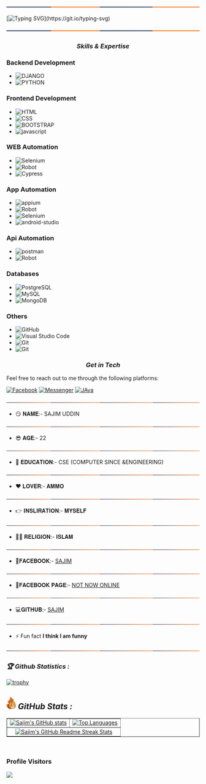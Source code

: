 

<img align="center" alt="line" src="https://github.com/DalpatRathore/dalpatrathore/blob/main/assets/images/line-1.svg">

[![Typing SVG](https://readme-typing-svg.herokuapp.com?color=%23F70B10&size=27&lines=WELCOME+TO+MY+PROFILE;)](https://git.io/typing-svg)

</p>

<img align="center" alt="line" src="https://github.com/DalpatRathore/dalpatrathore/blob/main/assets/images/line-1.svg">

<h3 align="center"><b><i>Skills & Expertise
</i></b></h3>


### Backend Development
- ![DJANGO](https://img.shields.io/badge/Django-777BB4?style=flat-square&logo=Django&logoColor=white)
- ![PYTHON](https://img.shields.io/badge/python-777BB4?style=flat-square&logo=python&logoColor=white)

### Frontend Development
- ![HTML](https://img.shields.io/badge/-HTML-05122A?style=flat&logo=HTML5)
- ![CSS](https://img.shields.io/badge/-CSS-05122A?style=flat&logo=CSS3)
- ![BOOTSTRAP](https://img.shields.io/badge/-BOOTSTRAP-05122A?style=flat&logo=BOOTSTRAP)
- ![javascript](https://img.shields.io/badge/-javascript-05122A?style=flat&logo=javascript)


### WEB Automation
- ![Selenium](https://img.shields.io/badge/Selenium-02569B?style=flat-square&logo=Selenium&logoColor=white)
- ![Robot](https://img.shields.io/badge/Robot-02569B?style=flat-square&logo=Robot&logoColor=white)
- ![Cypress](https://img.shields.io/badge/Cypress-02569B?style=flat-square&logo=Cypress&logoColor=white)
  
### App Automation
- ![appium](https://img.shields.io/badge/appium-02569B?style=flat-square&logo=appium&logoColor=white)
- ![Robot](https://img.shields.io/badge/Robot-02569B?style=flat-square&logo=Robot&logoColor=white)
- ![Selenium](https://img.shields.io/badge/Selenium-02569B?style=flat-square&logo=Selenium&logoColor=white)
- ![android-studio](https://img.shields.io/badge/android-studio-02569B?style=flat-square&logo=android-studio&logoColor=white)
  
### Api Automation
- ![postman](https://img.shields.io/badge/postman-777BB4?style=flat-square&logo=postman&logoColor=white)
- ![Robot](https://img.shields.io/badge/Robot-02569B?style=flat-square&logo=Robot&logoColor=white)
  
### Databases
- ![PostgreSQL](https://img.shields.io/badge/PostgreSQL-316192?style=flat-square&logo=postgresql&logoColor=white)
- ![MySQL](https://img.shields.io/badge/MySQL-4479A1?style=flat-square&logo=mysql&logoColor=white)
- ![MongoDB](https://img.shields.io/badge/MongoDB-47A248?style=flat-square&logo=mongodb&logoColor=white)
### Others
- ![GitHub](https://img.shields.io/badge/-GitHub-05122A?style=flat&logo=github)
- ![Visual Studio Code](https://img.shields.io/badge/-Visual%20Studio%20Code-05122A?style=flat&logo=visual-studio-code&logoColor=007ACC)
- ![Git](https://img.shields.io/badge/-Git-05122A?style=flat&logo=git)
- ![Git](https://img.shields.io/badge/-Java-05122A?style=flat&logo=HTML5)

<h3 align="center"><b><i>Get in Tech
</i></b></h3>


Feel free to reach out to me through the following platforms:

[![Facebook](https://img.shields.io/badge/Facebook-green?style=for-the-badge&logo=facebook)](https://fb.com/sajimpk4)
[![Messenger](https://img.shields.io/badge/Chat-Messenger-blue?style=for-the-badge&logo=messenger)](https://m.me/sajimpk4)
[![JAva](https://img.shields.io/badge/Github-SAJIM-green?style=for-the-badge&logo=github)](https://github.com/sajimpk)

<img align="center" alt="line" src="https://github.com/DalpatRathore/dalpatrathore/blob/main/assets/images/line-2.svg">

- 😏 𝐍𝐀𝐌𝐄:- SAJIM UDDIN

<img align="center" alt="line" src="https://github.com/DalpatRathore/dalpatrathore/blob/main/assets/images/line-2.svg">

- 😎 𝐀𝐆𝐄:- 22

<img align="center" alt="line" src="https://github.com/DalpatRathore/dalpatrathore/blob/main/assets/images/line-2.svg">

- 📕 𝐄𝐃𝐔𝐂𝐀𝐓𝐈𝐎𝐍:- CSE (COMPUTER SINCE &ENGINEERING)

<img align="center" alt="line" src="https://github.com/DalpatRathore/dalpatrathore/blob/main/assets/images/line-2.svg">

- ❤ 𝐋𝐎𝐕𝐄𝐑:- 𝐀𝐌𝐌𝐎

<img align="center" alt="line" src="https://github.com/DalpatRathore/dalpatrathore/blob/main/assets/images/line-2.svg">

- 👉 𝐈𝐍𝐒𝐋𝐈𝐑𝐀𝐓𝐈𝐎𝐍:- 𝐌𝐘𝐒𝐄𝐋𝐅

<img align="center" alt="line" src="https://github.com/DalpatRathore/dalpatrathore/blob/main/assets/images/line-2.svg">

- 🤲🏻 𝐑𝐄𝐋𝐈𝐆𝐈𝐎𝐍:- 𝐈𝐒𝐋𝐀𝐌

<img align="center" alt="line" src="https://github.com/DalpatRathore/dalpatrathore/blob/main/assets/images/line-2.svg">

- 📱𝐅𝐀𝐂𝐄𝐁𝐎𝐎𝐊:- [SAJIM](https://www.facebook.com/sajimpk4)

<img align="center" alt="line" src="https://github.com/DalpatRathore/dalpatrathore/blob/main/assets/images/line-2.svg">

- 📱𝐅𝐀𝐂𝐄𝐁𝐎𝐎𝐊 𝐏𝐀𝐆𝐄:- [NOT NOW ONLINE](https://www.facebook.com/sajimpk4)

<img align="center" alt="line" src="https://github.com/DalpatRathore/dalpatrathore/blob/main/assets/images/line-2.svg">

- 💻𝐆𝐈𝐓𝐇𝐔𝐁:- [SAJIM](https://github.com/sajimpk)

<img align="center" alt="line" src="https://github.com/DalpatRathore/dalpatrathore/blob/main/assets/images/line-2.svg">

- ⚡ Fun fact **I think I am funny**

<img align="center" alt="line" src="https://github.com/DalpatRathore/dalpatrathore/blob/main/assets/images/line-2.svg">
<h3><b><i>🏆 Github Statistics :</i></b></h3>
<a href="https://github.com/sajimpk"><img title="trophy" src="https://github-profile-trophy.vercel.app/?username=sajimpk&theme=monokai"></a>

<h2> <img width="25" src="https://github.com/DalpatRathore/dalpatrathore/blob/main/assets/icons/icon-stats.png" /><i> GitHub Stats :</i></h2>

<table border="1">
  <tr>
    <td valign="top"><a href="https://github.com/sajimpk/github-readme-stats"> <img src="https://github-readme-stats.vercel.app/api?username=sajimpk&count_private=true&show_icons=true&icon_color=FFA500&title_color=f4791f&bg_color=0,03071e,0F2027,03071e&text_color=abcdef&border_radius=10" alt ="Sajim's GitHub stats"/></td> </a>
    <td valign="top"> <a href="https://github.com/sajimpk/github-readme-stats"> <img src="https://github-readme-stats.vercel.app/api/top-langs/?username=sajimpk&layout=compact&langs_count=10" alt ="Top Languages"/></td>
    </a>
  </tr>
   <tr>
    <td colspan="2" align="center"> <a href="https://git.io/streak-stats"> <img src="http://github-readme-streak-stats.herokuapp.com?user=sajimpk&hide_border=true&background=f6f8fa&stroke=001427&ring=e36414&fire=e36414&currStreakNum=03045e&sideNums=03045e&currStreakLabel=03045e&sideLabels=240046&dates=fb5607&date_format=j%20M%5B%20Y%5D" alt ="Sajim's GitHub Readme Streak Stats"/> </a>  </td> 
    
  </tr>
</table>
<br>

### Profile Visitors

![](https://komarev.com/ghpvc/?username=your-github-sajimpk&label=PROFILE+VIEWS)
<br />
 
